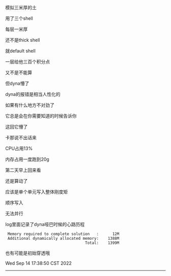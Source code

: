 模拟三米厚的土

用了三个shell

每层一米厚

还不是thick shell

就default shell

一层给他三百个积分点

又不是不能算

但dyna懵了

dyna的报错是相当人性化的

如果有什么地方不对劲了

它总是会在你需要知道的时候告诉你

这回它懵了

卡那说不出话来

CPU占用13%

内存占用一度跑到20g

第二天早上回来看

还是算动了

应该是单个单元写入整体刚度矩

顺序写入

无法并行

log里面记录了dyna哑巴时候的心路历程

```
 Memory required to complete solution   :      12M
 Additional dynamically allocated memory:    1388M
                                   Total:    1399M
```

也有可能是初始穿透哦



Wed Sep 14 17:38:50 CST 2022

---

